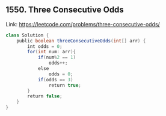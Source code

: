 ## 1550. Three Consecutive Odds
Link: https://leetcode.com/problems/three-consecutive-odds/

```java
class Solution {
    public boolean threeConsecutiveOdds(int[] arr) {
        int odds = 0;
        for(int num: arr){
            if(num%2 == 1)
                odds++;
            else
                odds = 0;
            if(odds == 3)
                return true;
        }
        return false;
    }
}
```
